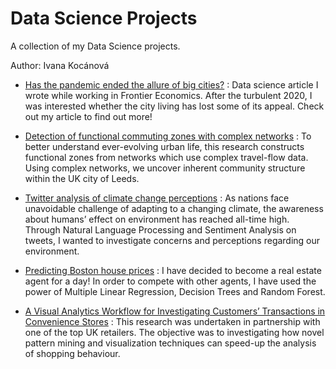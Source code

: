 # Data Science Projects
 
A collection of my Data Science projects.

Author: Ivana Kocánová


* [Has the pandemic ended the allure of big cities?](https://www.frontier-economics.com/uk/en/news-and-articles/articles/article-i8141-has-the-pandemic-ended-the-allure-of-big-cities/#) :
Data science article I wrote while working in Frontier Economics. After the turbulent 2020, I was interested whether the city living has lost some of its appeal. Check out my article to find out more!

* [Detection of functional commuting zones with complex networks](https://github.com/IvanaKocanova/Community_detection_with_Complex_Networks) :
To better understand ever-evolving urban life, this research constructs functional zones from networks which use complex travel-flow data. Using complex networks, we uncover inherent community structure within the UK city of Leeds. 

* [Twitter analysis of climate change perceptions](https://github.com/IvanaKocanova/Data_Science_Projects/blob/master/script/python/Climate_change_perceptions.ipynb) : As nations face unavoidable challenge of adapting to a changing climate, the awareness about humans’ effect on environment has reached all-time high. Through Natural Language Processing and Sentiment Analysis on tweets, I wanted to investigate concerns and perceptions regarding our environment.

* [Predicting Boston house prices](https://github.com/IvanaKocanova/Data_Science_Projects/blob/master/script/python/House_price_prediction_Linear_regression.ipynb) : I have decided to become a real estate agent for a day! In order to compete with other agents, I have used the power of Multiple Linear Regression, Decision Trees and Random Forest. 

* [A Visual Analytics Workflow for Investigating Customers’ Transactions in
Convenience Stores](https://github.com/IvanaKocanova/Data_Science_Projects/blob/master/Vizual_workflow_analysis_.pdf) :
This research was undertaken in partnership with one of the top UK retailers. The objective was to investigating how novel pattern mining and visualization techniques can speed-up the analysis of shopping behaviour.

